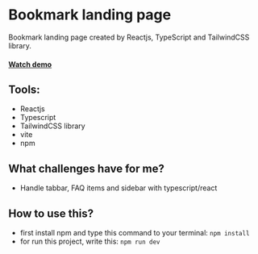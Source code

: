 # Bookmark landing page

Bookmark landing page created by Reactjs, TypeScript and TailwindCSS library.

#### [Watch demo](https://nafasebra.github.io/bookmark-landingpage-reactts)

## Tools:
- Reactjs
- Typescript
- TailwindCSS library
- vite
- npm

## What challenges have for me?
- Handle tabbar, FAQ items and sidebar with typescript/react

## How to use this?
- first install npm and type this command to your terminal: `npm install`
- for run this project, write this: `npm run dev`
